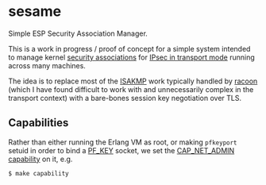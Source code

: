 # sesame
Simple ESP Security Association Manager.

This is a work in progress / proof of concept for a simple system intended to
manage kernel [security
associations](https://en.wikipedia.org/wiki/Security_association) for [IPsec in
transport mode](https://en.wikipedia.org/wiki/IPsec#Transport_mode) running
across many machines.

The idea is to replace most of the
[ISAKMP](https://en.wikipedia.org/wiki/Internet_Security_Association_and_Key_Management_Protocol)
work typically handled by [racoon](http://ipsec-tools.sourceforge.net/) (which
I have found difficult to work with and unnecessarily complex in the transport
context) with a bare-bones session key negotiation over TLS.

## Capabilities
Rather than either running the Erlang VM as root, or making `pfkeyport` setuid
in order to bind a [PF\_KEY](http://tools.ietf.org/html/rfc2367) socket, we set
the [CAP\_NET\_ADMIN capability](http://linux.die.net/man/7/capabilities) on
it, e.g.

    $ make capability
